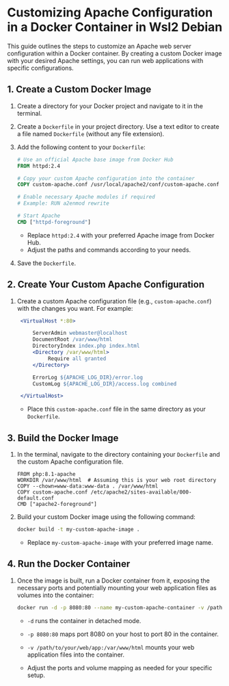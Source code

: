 # Customizing Apache Configuration in a Docker Container in Wsl2 Debian

This guide outlines the steps to customize an Apache web server configuration within a Docker container. By creating a custom Docker image with your desired Apache settings, you can run web applications with specific configurations.

## 1. Create a Custom Docker Image

1. Create a directory for your Docker project and navigate to it in the terminal.

2. Create a `Dockerfile` in your project directory. Use a text editor to create a file named `Dockerfile` (without any file extension).

3. Add the following content to your `Dockerfile`:

   ```Dockerfile
   # Use an official Apache base image from Docker Hub
   FROM httpd:2.4

   # Copy your custom Apache configuration into the container
   COPY custom-apache.conf /usr/local/apache2/conf/custom-apache.conf

   # Enable necessary Apache modules if required
   # Example: RUN a2enmod rewrite

   # Start Apache
   CMD ["httpd-foreground"]
   ```

   - Replace `httpd:2.4` with your preferred Apache image from Docker Hub.
   - Adjust the paths and commands according to your needs.

4. Save the `Dockerfile`.

## 2. Create Your Custom Apache Configuration

1. Create a custom Apache configuration file (e.g., `custom-apache.conf`) with the changes you want. For example:

   ```apache
    <VirtualHost *:80>

        ServerAdmin webmaster@localhost
        DocumentRoot /var/www/html
        DirectoryIndex index.php index.html
        <Directory /var/www/html>
             Require all granted
        </Directory>

        ErrorLog ${APACHE_LOG_DIR}/error.log
        CustomLog ${APACHE_LOG_DIR}/access.log combined

    </VirtualHost>
   ```

   - Place this `custom-apache.conf` file in the same directory as your `Dockerfile`.

## 3. Build the Docker Image

1. In the terminal, navigate to the directory containing your `Dockerfile` and the custom Apache configuration file.
   ```
   FROM php:8.1-apache
   WORKDIR /var/www/html  # Assuming this is your web root directory
   COPY --chown=www-data:www-data . /var/www/html
   COPY custom-apache.conf /etc/apache2/sites-available/000-default.conf
   CMD ["apache2-foreground"]
   ```

2. Build your custom Docker image using the following command:

   ```bash
   docker build -t my-custom-apache-image .
   ```

   - Replace `my-custom-apache-image` with your preferred image name.

## 4. Run the Docker Container

1. Once the image is built, run a Docker container from it, exposing the necessary ports and potentially mounting your web application files as volumes into the container:

   ```bash
   docker run -d -p 8080:80 --name my-custom-apache-container -v /path/to/your/web/app:/var/www/html my-custom-apache-image
   ```

   - `-d` runs the container in detached mode.
   - `-p 8080:80` maps port 8080 on your host to port 80 in the container.
   - `-v /path/to/your/web/app:/var/www/html` mounts your web application files into the container.

   - Adjust the ports and volume mapping as needed for your specific setup.

